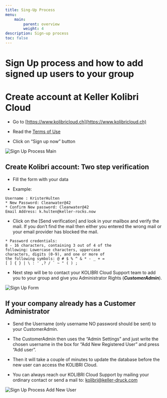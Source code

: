 ```yaml
---
title: Sing-Up Process
menu:
    main:
        parent: overview
        weight: 4
description: Sign-up process
toc: false
---
```


# Sign Up process and how to add signed up users to your group

# Create account at Keller Kolibri Cloud

- Go to [https://www.kolibricloud.ch](https://www.kolibricloud.ch)

- Read the [Terms of Use](https://docs.kolibricloud.ch/Nutzungsbedingungen_TermsAndConditions_KOLIBRI_Cloud.pdf)

- Click on “Sign up now” button

![Sign Up Process Main](../../img/sign-up/sign-up-main.png)  


## Create Kolibri account: Two step verification

- Fill the form with your data

- Example: 
```
Username : KristerHulten
* New Password: Cleanwater@42
* Confirm New password: Cleanwater@42
Email Address: k.hulten@keller-rocks.now
```

- Click on the [Send verification] and look in your
mailbox and verify the mail. If you don’t find the mail then either you entered the wrong mail or your email provider has blocked the mail.

```
* Password credentials:
8 - 16 characters, containing 3 out of 4 of the
following: Lowercase characters, uppercase
characters, digits (0-9), and one or more of
the following symbols: @ # $ % ^ & * - _ + =
[ ] { } | \ : ' ,? / ` ~ " ( ) ;
```

- Next step will be to contact your KOLIBRI Cloud Support team to add you to your group and give you Administrator Rights (***CustomerAdmin***).

![Sign Up Form](../../img/sign-up/sign-up-form.png)  


## If your company already has a Customer Administrator
- Send the Username (only username NO password should be sent) to your CustomerAdmin.

- The CustomerAdmin then uses the “Admin Settings” and just write the chosen username in the box for “Add New Registered User” and press “Add user”.

- Then it will take a couple of minutes to update the database before the new user can access the KOLIBRI Cloud.

- You can always reach our KOLIBRI Cloud Support by mailing your ordinary contact or send a mail to: kolibri@keller-druck.com


![Sign Up Process Add New User](../../img/sign-up/sign-up-add-new-user.png)  